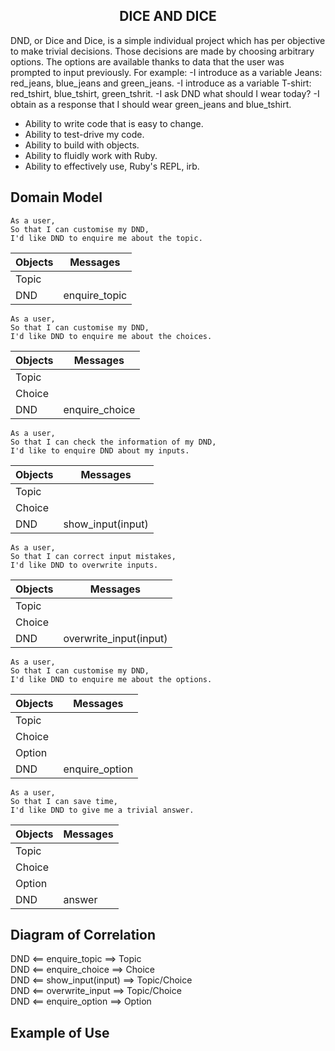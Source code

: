<h2 align="center">DICE AND DICE</h2>
DND, or Dice and Dice, is a simple individual project which has per objective to make trivial decisions. Those decisions are made by choosing arbitrary options. The options are available thanks to data that the user was prompted to input previously.
For example:
-I introduce as a variable Jeans: red_jeans, blue_jeans and green_jeans.
-I introduce as a variable T-shirt: red_tshirt, blue_tshirt, green_tshrit.
-I ask DND what should I wear today?
-I obtain as a response that I should wear green_jeans and blue_tshirt.

* Ability to write code that is easy to change.
* Ability to test-drive my code.
* Ability to build with objects.
* Ability to fluidly work with Ruby.
* Ability to effectively use, Ruby's REPL, irb.

## Domain Model
```
As a user,
So that I can customise my DND,
I'd like DND to enquire me about the topic.
```
|Objects|Messages|
|--|--|
|Topic||
|DND|enquire_topic|
```
As a user,
So that I can customise my DND,
I'd like DND to enquire me about the choices.
```
|Objects|Messages|
|--|--|
|Topic||
|Choice||
|DND|enquire_choice|
```
As a user,
So that I can check the information of my DND,
I'd like to enquire DND about my inputs.
```
|Objects|Messages|
|--|--|
|Topic||
|Choice||
|DND|show_input(input)|
```
As a user,
So that I can correct input mistakes,
I'd like DND to overwrite inputs.
```
|Objects|Messages|
|--|--|
|Topic||
|Choice||
|DND|overwrite_input(input)|
```
As a user,
So that I can customise my DND,
I'd like DND to enquire me about the options.
```
|Objects|Messages|
|--|--|
|Topic||
|Choice||
|Option||
|DND|enquire_option|
```
As a user,
So that I can save time,
I'd like DND to give me a trivial answer.
```
|Objects|Messages|
|--|--|
|Topic||
|Choice||
|Option||
|DND|answer|

## Diagram of Correlation

DND <== enquire_topic ==> Topic </br>
DND <== enquire_choice ==> Choice </br>
DND <== show_input(input) ==> Topic/Choice </br>
DND <== overwrite_input ==> Topic/Choice </br>
DND <== enquire_option ==> Option </br>

## Example of Use
